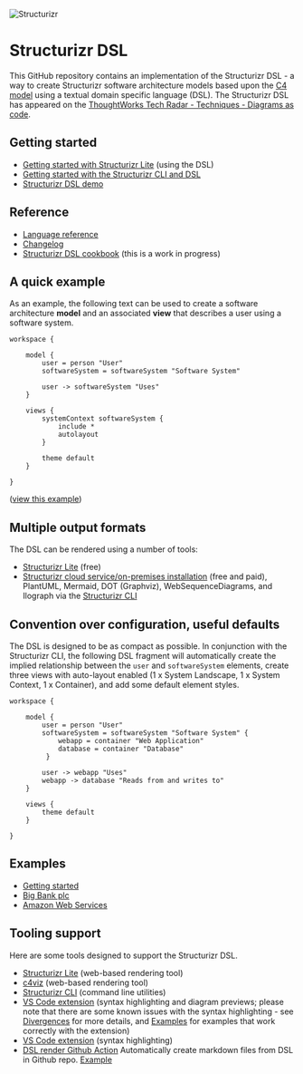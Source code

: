 ![Structurizr](docs/images/structurizr-banner.png)

# Structurizr DSL

This GitHub repository contains an implementation of the Structurizr DSL - a way to create Structurizr software architecture models based upon the [C4 model](https://c4model.com) using a textual domain specific language (DSL). The Structurizr DSL has appeared on the [ThoughtWorks Tech Radar - Techniques - Diagrams as code](https://www.thoughtworks.com/radar/techniques/diagrams-as-code).

##  Getting started

* [Getting started with Structurizr Lite](https://dev.to/simonbrown/getting-started-with-structurizr-lite-27d0) (using the DSL)
* [Getting started with the Structurizr CLI and DSL](https://github.com/structurizr/cli/blob/master/docs/getting-started.md)
* [Structurizr DSL demo](https://structurizr.com/dsl)

##  Reference

* [Language reference](docs/language-reference.md)
* [Changelog](docs/changelog.md)
* [Structurizr DSL cookbook](docs/cookbook) (this is a work in progress)

## A quick example

As an example, the following text can be used to create a software architecture __model__ and an associated __view__ that describes a user using a software system.

```
workspace {

    model {
        user = person "User"
        softwareSystem = softwareSystem "Software System"

        user -> softwareSystem "Uses"
    }

    views {
        systemContext softwareSystem {
            include *
            autolayout
        }

        theme default
    }
    
}
```

([view this example](https://structurizr.com/dsl?example=getting-started))

## Multiple output formats

The DSL can be rendered using a number of tools:

- [Structurizr Lite](https://structurizr.com/help/lite) (free)
- [Structurizr cloud service/on-premises installation](https://structurizr.com) (free and paid), PlantUML, Mermaid, DOT (Graphviz), WebSequenceDiagrams, and Ilograph via the [Structurizr CLI](https://github.com/structurizr/cli)

## Convention over configuration, useful defaults

The DSL is designed to be as compact as possible. In conjunction with the Structurizr CLI, the following DSL fragment will automatically create the implied relationship between the ```user``` and ```softwareSystem``` elements, create three views with auto-layout enabled (1 x System Landscape, 1 x System Context, 1 x Container), and add some default element styles.

```
workspace {

    model {
        user = person "User"
        softwareSystem = softwareSystem "Software System" {
            webapp = container "Web Application"
            database = container "Database"
         }

        user -> webapp "Uses"
        webapp -> database "Reads from and writes to"
    }
    
    views {
    	theme default
    }

}
```

## Examples

* [Getting started](https://structurizr.com/dsl?example=getting-started)
* [Big Bank plc](https://structurizr.com/dsl?example=big-bank-plc)
* [Amazon Web Services](https://structurizr.com/dsl?example=amazon-web-services)

## Tooling support

Here are some tools designed to support the Structurizr DSL.

* [Structurizr Lite](https://structurizr.com/help/lite) (web-based rendering tool)
* [c4viz](https://github.com/pmorch/c4viz) (web-based rendering tool)
* [Structurizr CLI](https://github.com/structurizr/cli) (command line utilities)
* [VS Code extension](https://marketplace.visualstudio.com/items?itemName=systemticks.c4-dsl-extension) (syntax highlighting and diagram previews; please note that there are some known issues with the syntax highlighting - see [Divergences](https://gitlab.com/systemticks/c4-grammar/-/tree/master/extension#divergences) for more details, and [Examples](https://gitlab.com/systemticks/c4-grammar/-/tree/master/workspace) for examples that work correctly with the extension)
* [VS Code extension](https://marketplace.visualstudio.com/items?itemName=ciarant.vscode-structurizr) (syntax highlighting)
* [DSL render Github Action](https://github.com/marketplace/actions/c4-dsl-render-to-github-markdown) Automatically create markdown files from DSL in Github repo. [Example](https://github.com/DenisPalnitsky/c4-rendering-sample/blob/main/README.md)  
